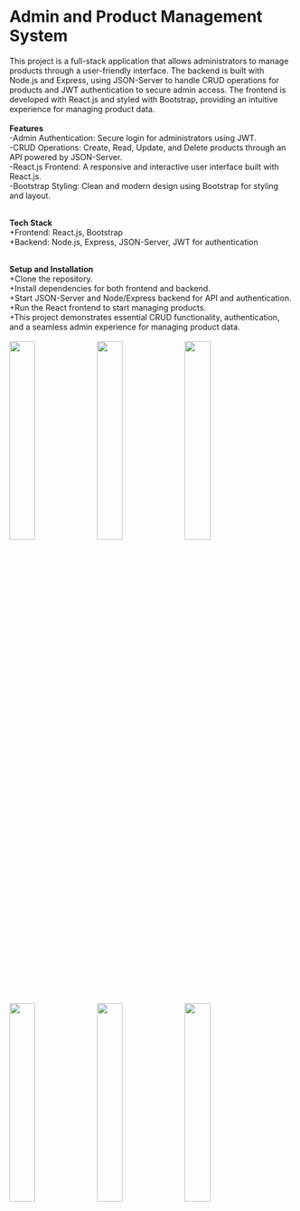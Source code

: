 <h1>Admin and Product Management System</h1>
This project is a full-stack application that allows administrators to manage products through a user-friendly interface. The backend is built with Node.js and Express, using JSON-Server to handle CRUD operations for products and JWT authentication to secure admin access. The frontend is developed with React.js and styled with Bootstrap, providing an intuitive experience for managing product data.
<br/><br/>
<b>Features</b><br/>
-Admin Authentication: Secure login for administrators using JWT.<br/>
-CRUD Operations: Create, Read, Update, and Delete products through an API powered by JSON-Server.<br/>
-React.js Frontend: A responsive and interactive user interface built with React.js.<br/>
-Bootstrap Styling: Clean and modern design using Bootstrap for styling and layout.<br/><br/>

<b>Tech Stack</b><br/>
+Frontend: React.js, Bootstrap<br/>
+Backend: Node.js, Express, JSON-Server, JWT for authentication<br/><br/>

<b>Setup and Installation</b><br/>
+Clone the repository.<br/>
+Install dependencies for both frontend and backend.<br/>
+Start JSON-Server and Node/Express backend for API and authentication.<br/>
+Run the React frontend to start managing products.<br/>
+This project demonstrates essential CRUD functionality, authentication, and a seamless admin experience for managing product data.
<br/><br/>
<img src='https://github.com/user-attachments/assets/1400405e-cff5-4884-a74e-01e4139af335' width='30%' height='30%'/>
<img src='https://github.com/user-attachments/assets/67484397-01cf-4541-9b7b-c724b3f2f850' width='30%' height='30%'/>
<img src='https://github.com/user-attachments/assets/2878c526-e1de-4f0c-b9bb-49ac02c1090e' width='30%' height='30%'/>
<img src='https://github.com/user-attachments/assets/89b25d2a-f7df-48d4-9717-8a4b886bb1cf' width='30%' height='30%'/>
<img src='https://github.com/user-attachments/assets/fd3bb86c-c333-46bc-a9b4-4feec87122cd' width='30%' height='30%'/>
<img src='https://github.com/user-attachments/assets/62f5cf07-de72-42a2-a8b9-fc854474ac3d' width='30%' height='30%'/>
